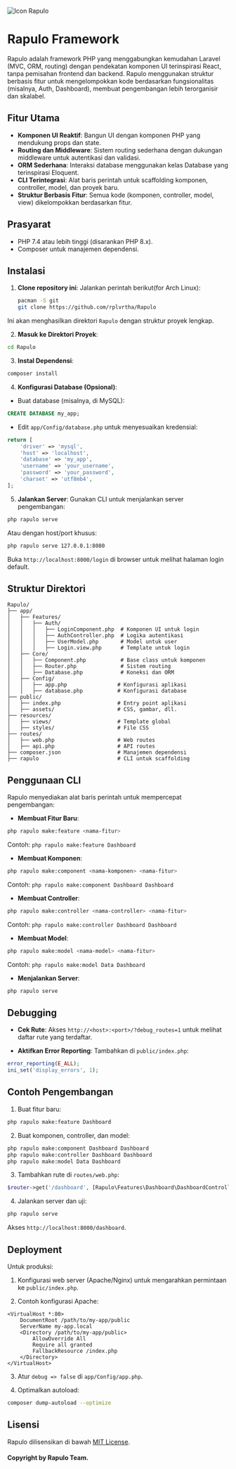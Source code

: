 ![Icon Rapulo](rapulo_ico.jpeg)
# Rapulo Framework

Rapulo adalah framework PHP yang menggabungkan kemudahan Laravel (MVC, ORM, routing) dengan pendekatan komponen UI terinspirasi React, tanpa pemisahan frontend dan backend. Rapulo menggunakan struktur berbasis fitur untuk mengelompokkan kode berdasarkan fungsionalitas (misalnya, Auth, Dashboard), membuat pengembangan lebih terorganisir dan skalabel.

## Fitur Utama

- **Komponen UI Reaktif**: Bangun UI dengan komponen PHP yang mendukung props dan state.
- **Routing dan Middleware**: Sistem routing sederhana dengan dukungan middleware untuk autentikasi dan validasi.
- **ORM Sederhana**: Interaksi database menggunakan kelas Database yang terinspirasi Eloquent.
- **CLI Terintegrasi**: Alat baris perintah untuk scaffolding komponen, controller, model, dan proyek baru.
- **Struktur Berbasis Fitur**: Semua kode (komponen, controller, model, view) dikelompokkan berdasarkan fitur.

## Prasyarat

- PHP 7.4 atau lebih tinggi (disarankan PHP 8.x).
- Composer untuk manajemen dependensi.

## Instalasi

1. **Clone repository ini**: Jalankan perintah berikut(for Arch Linux):

   ```bash
   pacman -S git
   git clone https://github.com/rplvrtha/Rapulo
   ```
Ini akan menghasilkan direktori `Rapulo` dengan struktur proyek lengkap.

2. **Masuk ke Direktori Proyek**:
```bash
cd Rapulo
```

3. **Instal Dependensi**:
```bash
composer install
```


4. **Konfigurasi Database (Opsional)**:

- Buat database (misalnya, di MySQL):
```sql
CREATE DATABASE my_app;
```


- Edit `app/Config/database.php` untuk menyesuaikan kredensial:
```php
return [
    'driver' => 'mysql',
    'host' => 'localhost',
    'database' => 'my_app',
    'username' => 'your_username',
    'password' => 'your_password',
    'charset' => 'utf8mb4',
];
```




5. **Jalankan Server**: Gunakan CLI untuk menjalankan server pengembangan:
```bash
php rapulo serve
```

Atau dengan host/port khusus:
```bash
php rapulo serve 127.0.0.1:8080
```

Buka `http://localhost:8000/login` di browser untuk melihat halaman login default.


## Struktur Direktori
```text
Rapulo/
├── app/
│   ├── Features/
│   │   ├── Auth/
│   │   │   ├── LoginComponent.php  # Komponen UI untuk login
│   │   │   ├── AuthController.php  # Logika autentikasi
│   │   │   ├── UserModel.php       # Model untuk user
│   │   │   ├── Login.view.php      # Template untuk login
│   ├── Core/
│   │   ├── Component.php           # Base class untuk komponen
│   │   ├── Router.php              # Sistem routing
│   │   ├── Database.php            # Koneksi dan ORM
│   ├── Config/
│   │   ├── app.php                # Konfigurasi aplikasi
│   │   ├── database.php           # Konfigurasi database
├── public/
│   ├── index.php                  # Entry point aplikasi
│   ├── assets/                    # CSS, gambar, dll.
├── resources/
│   ├── views/                     # Template global
│   ├── styles/                    # File CSS
├── routes/
│   ├── web.php                    # Web routes
│   ├── api.php                    # API routes
├── composer.json                  # Manajemen dependensi
├── rapulo                         # CLI untuk scaffolding
```
## Penggunaan CLI
Rapulo menyediakan alat baris perintah untuk mempercepat pengembangan:

- **Membuat Fitur Baru**:
```bash
php rapulo make:feature <nama-fitur>
```

Contoh: `php rapulo make:feature Dashboard`

- **Membuat Komponen**:
```bash
php rapulo make:component <nama-komponen> <nama-fitur>
```

Contoh: `php rapulo make:component Dashboard Dashboard`

- **Membuat Controller**:
```bash
php rapulo make:controller <nama-controller> <nama-fitur>
```

Contoh: `php rapulo make:controller Dashboard Dashboard`

- **Membuat Model**:
```bash
php rapulo make:model <nama-model> <nama-fitur>
```

Contoh: `php rapulo make:model Data Dashboard`

- **Menjalankan Server**:
```bash
php rapulo serve
```



## Debugging

- **Cek Rute**: Akses `http://<host>:<port>/?debug_routes=1` untuk melihat daftar rute yang terdaftar.

- **Aktifkan Error Reporting**: Tambahkan di `public/index.php`:
```php
error_reporting(E_ALL);
ini_set('display_errors', 1);
```



## Contoh Pengembangan

1. Buat fitur baru:
```bash
php rapulo make:feature Dashboard
```

2. Buat komponen, controller, dan model:
```bash
php rapulo make:component Dashboard Dashboard
php rapulo make:controller Dashboard Dashboard
php rapulo make:model Data Dashboard
```

3. Tambahkan rute di `routes/web.php`:
```php
$router->get('/dashboard', [Rapulo\Features\Dashboard\DashboardController::class, 'index']);
```

4. Jalankan server dan uji:
```bash
php rapulo serve
```
Akses `http://localhost:8000/dashboard`.


## Deployment
Untuk produksi:

1. Konfigurasi web server (Apache/Nginx) untuk mengarahkan permintaan ke `public/index.php`.

2. Contoh konfigurasi Apache:
```text
<VirtualHost *:80>
    DocumentRoot /path/to/my-app/public
    ServerName my-app.local
    <Directory /path/to/my-app/public>
        AllowOverride All
        Require all granted
        FallbackResource /index.php
    </Directory>
</VirtualHost>
```

3. Atur `debug => false` di `app/Config/app.php`.

4. Optimalkan autoload:
```bash
composer dump-autoload --optimize
```



## Lisensi
Rapulo dilisensikan di bawah [MIT License](LICENSE).

#### Copyright by Rapulo Team.
